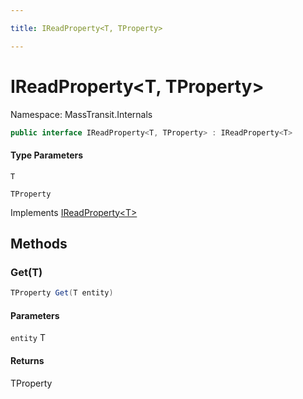 ```yaml
---

title: IReadProperty<T, TProperty>

---
```


# IReadProperty\<T, TProperty\>

Namespace: MassTransit.Internals

```csharp
public interface IReadProperty<T, TProperty> : IReadProperty<T>
```

#### Type Parameters

`T`<br/>

`TProperty`<br/>

Implements [IReadProperty\<T\>](../masstransit-internals/ireadproperty-1)

## Methods

### **Get(T)**

```csharp
TProperty Get(T entity)
```

#### Parameters

`entity` T<br/>

#### Returns

TProperty<br/>
